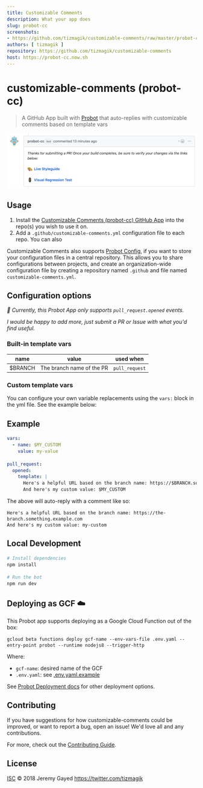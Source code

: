 ```yaml
---
title: Customizable Comments
description: What your app does
slug: probot-cc
screenshots:
- https://github.com/tizmagik/customizable-comments/raw/master/probot-cc-sample.png
authors: [ tizmagik ]
repository: https://github.com/tizmagik/customizable-comments
host: https://probot-cc.now.sh
---
```


# customizable-comments (probot-cc)

> A GitHub App built with [Probot](https://github.com/probot/probot) that auto-replies with customizable comments based on template vars

<img src="https://github.com/tizmagik/customizable-comments/raw/master/probot-cc-sample.png" />

## Usage

1. Install the [Customizable Comments (probot-cc) GitHub App](https://github.com/apps/probot-cc) into the repo(s) you wish to use it on.
1. Add a `.github/customizable-comments.yml` configuration file to each repo. You can also

Customizable Comments also supports [Probot Config](https://github.com/probot/probot-config), if you want to store your configuration files in a central repository. This allows you to share configurations between projects, and create an organization-wide configuration file by creating a repository named `.github` and file named `customizable-comments.yml`.

## Configuration options

_📒 Currently, this Probot App only supports `pull_request.opened` events._

_I would be happy to add more, just submit a PR or Issue with what you'd find useful._

### Built-in template vars

| name     | value                     | used when      |
| -------- | ------------------------- | -------------- |
| \$BRANCH | The branch name of the PR | `pull_request` |

### Custom template vars

You can configure your own variable replacements using the `vars:` block in the yml file. See the example below:

## Example

```yaml
vars:
  - name: $MY_CUSTOM
    value: my-value

pull_request:
  opened:
    template: |
      Here's a helpful URL based on the branch name: https://$BRANCH.something.example.com
      And here's my custom value: $MY_CUSTOM
```

The above will auto-reply with a comment like so:

```
Here's a helpful URL based on the branch name: https://the-branch.something.example.com
And here's my custom value: my-custom
```

## Local Development

```sh
# Install dependencies
npm install

# Run the bot
npm run dev
```

## Deploying as GCF ☁️

This Probot app supports deploying as a Google Cloud Function out of the box:

```
gcloud beta functions deploy gcf-name --env-vars-file .env.yaml --entry-point probot --runtime nodejs8 --trigger-http
```

Where:

- `gcf-name`: desired name of the GCF
- `.env.yaml`: see [.env.yaml.example](./.env.yaml.example)

See [Probot Deployment docs](https://probot.github.io/docs/deployment/) for other deployment options.

## Contributing

If you have suggestions for how customizable-comments could be improved, or want to report a bug, open an issue! We'd love all and any contributions.

For more, check out the [Contributing Guide](CONTRIBUTING.md).

## License

[ISC](LICENSE) © 2018 Jeremy Gayed <https://twitter.com/tizmagik>
